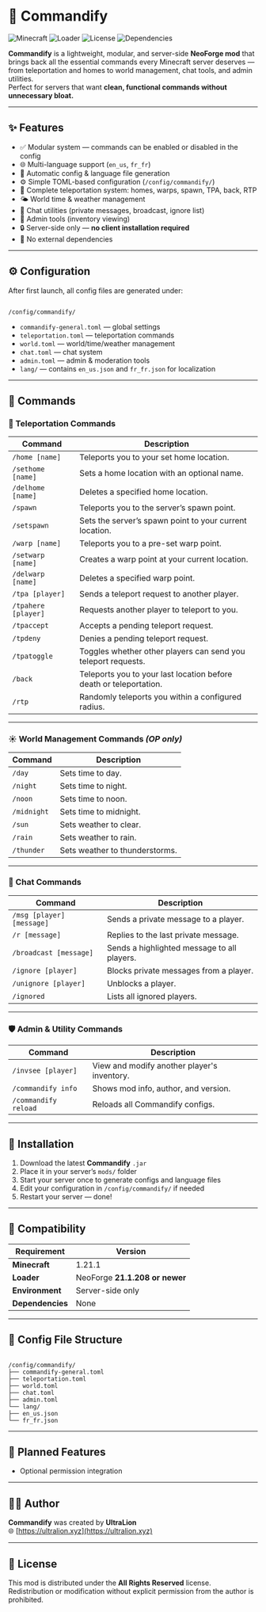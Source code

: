 # 🧭 Commandify

![Minecraft](https://img.shields.io/badge/Minecraft-1.21.1-blue)
![Loader](https://img.shields.io/badge/NeoForge-21.1.208%2B-green)
![License](https://img.shields.io/badge/License-All%20Rights%20Reserved-red)
![Dependencies](https://img.shields.io/badge/Dependencies-None-lightgrey)

**Commandify** is a lightweight, modular, and server-side **NeoForge mod** that brings back all the essential commands every Minecraft server deserves — from teleportation and homes to world management, chat tools, and admin utilities.  
Perfect for servers that want **clean, functional commands without unnecessary bloat.**

---

## ✨ Features

- ✅ Modular system — commands can be enabled or disabled in the config  
- 🌐 Multi-language support (`en_us`, `fr_fr`)  
- 💾 Automatic config & language file generation  
- ⚙️ Simple TOML-based configuration (`/config/commandify/`)  
- 🧭 Complete teleportation system: homes, warps, spawn, TPA, back, RTP  
- 🌤️ World time & weather management  
- 💬 Chat utilities (private messages, broadcast, ignore list)  
- 🧰 Admin tools (inventory viewing)  
- 🔒 Server-side only — **no client installation required**  
- 🚫 No external dependencies  

---

## ⚙️ Configuration

After first launch, all config files are generated under:
```

/config/commandify/

```

- `commandify-general.toml` — global settings  
- `teleportation.toml` — teleportation commands  
- `world.toml` — world/time/weather management  
- `chat.toml` — chat system  
- `admin.toml` — admin & moderation tools  
- `lang/` — contains `en_us.json` and `fr_fr.json` for localization  

---

## 💬 Commands

### 🧭 Teleportation Commands
| Command | Description |
|----------|-------------|
| `/home [name]` | Teleports you to your set home location. |
| `/sethome [name]` | Sets a home location with an optional name. |
| `/delhome [name]` | Deletes a specified home location. |
| `/spawn` | Teleports you to the server’s spawn point. |
| `/setspawn` | Sets the server’s spawn point to your current location. |
| `/warp [name]` | Teleports you to a pre-set warp point. |
| `/setwarp [name]` | Creates a warp point at your current location. |
| `/delwarp [name]` | Deletes a specified warp point. |
| `/tpa [player]` | Sends a teleport request to another player. |
| `/tpahere [player]` | Requests another player to teleport to you. |
| `/tpaccept` | Accepts a pending teleport request. |
| `/tpdeny` | Denies a pending teleport request. |
| `/tpatoggle` | Toggles whether other players can send you teleport requests. |
| `/back` | Teleports you to your last location before death or teleportation. |
| `/rtp` | Randomly teleports you within a configured radius. |

---

### ☀️ World Management Commands *(OP only)*
| Command | Description |
|----------|-------------|
| `/day` | Sets time to day. |
| `/night` | Sets time to night. |
| `/noon` | Sets time to noon. |
| `/midnight` | Sets time to midnight. |
| `/sun` | Sets weather to clear. |
| `/rain` | Sets weather to rain. |
| `/thunder` | Sets weather to thunderstorms. |

---

### 💬 Chat Commands
| Command | Description |
|----------|-------------|
| `/msg [player] [message]` | Sends a private message to a player. |
| `/r [message]` | Replies to the last private message. |
| `/broadcast [message]` | Sends a highlighted message to all players. |
| `/ignore [player]` | Blocks private messages from a player. |
| `/unignore [player]` | Unblocks a player. |
| `/ignored` | Lists all ignored players. |

---

### 🛡️ Admin & Utility Commands
| Command | Description |
|----------|-------------|
| `/invsee [player]` | View and modify another player's inventory. |
| `/commandify info` | Shows mod info, author, and version. |
| `/commandify reload` | Reloads all Commandify configs. |

---

## 🔧 Installation

1. Download the latest **Commandify** `.jar`
2. Place it in your server’s `mods/` folder
3. Start your server once to generate configs and language files
4. Edit your configuration in `/config/commandify/` if needed
5. Restart your server — done!

---

## 🧩 Compatibility

| Requirement | Version |
|--------------|----------|
| **Minecraft** | 1.21.1 |
| **Loader** | NeoForge **21.1.208 or newer** |
| **Environment** | Server-side only |
| **Dependencies** | None |

---

## 📁 Config File Structure

```

/config/commandify/
├── commandify-general.toml
├── teleportation.toml
├── world.toml
├── chat.toml
├── admin.toml
└── lang/
├── en_us.json
└── fr_fr.json

```

---

## 🧱 Planned Features
- Optional permission integration

---

## 🧑‍💻 Author

**Commandify** was created by **UltraLion**  
🌐 [https://ultralion.xyz](https://ultralion.xyz)

---

## 📜 License

This mod is distributed under the **All Rights Reserved** license.  
Redistribution or modification without explicit permission from the author is prohibited.
